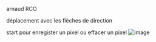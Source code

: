 arnaud RCO

déplacement avec les flèches de direction

start pour enregister un pixel ou effacer un pixel
![image](https://user-images.githubusercontent.com/90700891/175767872-a5ff0ea1-e029-4bb8-bdf6-10c83757eb85.png)

